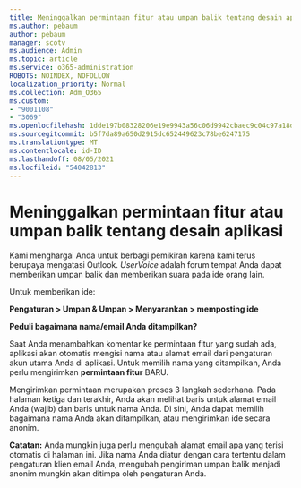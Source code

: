 ```yaml
---
title: Meninggalkan permintaan fitur atau umpan balik tentang desain aplikasi
ms.author: pebaum
author: pebaum
manager: scotv
ms.audience: Admin
ms.topic: article
ms.service: o365-administration
ROBOTS: NOINDEX, NOFOLLOW
localization_priority: Normal
ms.collection: Adm_O365
ms.custom:
- "9001108"
- "3069"
ms.openlocfilehash: 1dde197b08328206e19e9943a56c06d9942cbaec9c04c97a18dcc821c822ff16
ms.sourcegitcommit: b5f7da89a650d2915dc652449623c78be6247175
ms.translationtype: MT
ms.contentlocale: id-ID
ms.lasthandoff: 08/05/2021
ms.locfileid: "54042813"
---
```

# <a name="leave-a-feature-request-or-feedback-on-app-design"></a>Meninggalkan permintaan fitur atau umpan balik tentang desain aplikasi

Kami menghargai Anda untuk berbagi pemikiran karena kami terus berupaya mengatasi Outlook. *UserVoice* adalah forum tempat Anda dapat memberikan umpan balik dan memberikan suara pada ide orang lain.  

Untuk memberikan ide: 

**Pengaturan > Umpan & Umpan > Menyarankan > memposting ide** 

**Peduli bagaimana nama/email Anda ditampilkan?**

Saat Anda menambahkan komentar ke permintaan fitur yang sudah ada, aplikasi akan otomatis mengisi nama atau alamat email dari pengaturan akun utama Anda di aplikasi. Untuk memilih nama yang ditampilkan, Anda perlu mengirimkan **permintaan fitur** BARU. 

Mengirimkan permintaan merupakan proses 3 langkah sederhana. Pada halaman ketiga dan terakhir, Anda akan melihat baris untuk alamat email Anda (wajib) dan baris untuk nama Anda. Di sini, Anda dapat memilih bagaimana nama Anda akan ditampilkan, atau mengirimkan ide secara anonim. 

**Catatan:** Anda mungkin juga perlu mengubah alamat email apa yang terisi otomatis di halaman ini. Jika nama Anda diatur dengan cara tertentu dalam pengaturan klien email Anda, mengubah pengiriman umpan balik menjadi anonim mungkin akan ditimpa oleh pengaturan Anda. 
